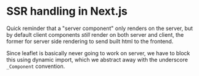# SSR handling in Next.js

Quick reminder that a "server component" only renders on the server, but
by default client components *still* render on both server and client, the former
for server side rendering to send built html to the frontend. 

Since leaflet is basically never going to work on server, we have to block
this using dynamic import, which we abstract away with the underscore `_Component` convention.